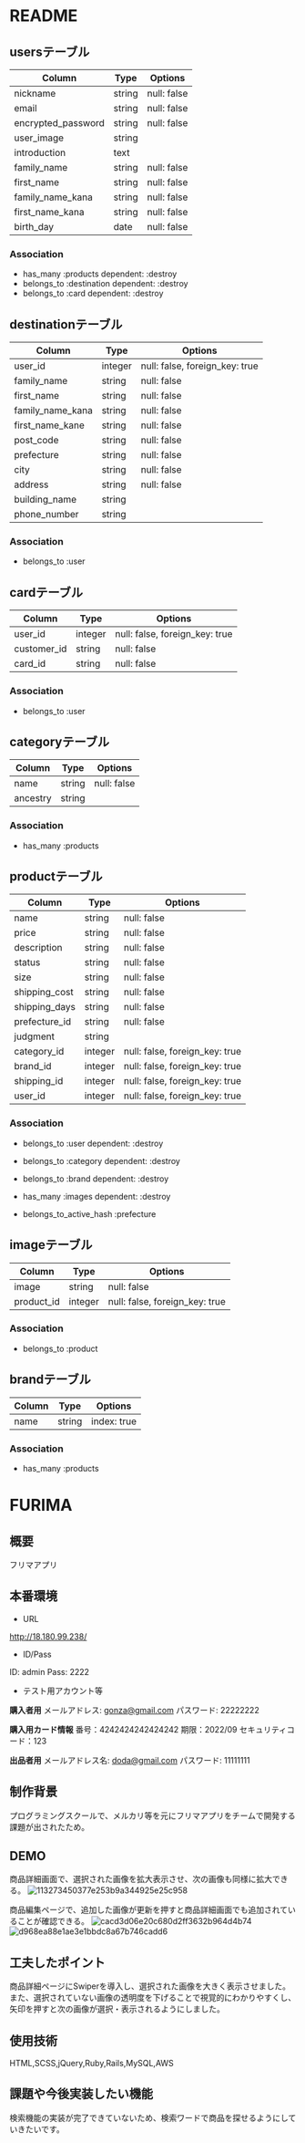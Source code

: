 # README


## usersテーブル
|Column|Type|Options|
|------|----|-------|
| nickname           | string | null: false |
| email              | string | null: false |
| encrypted_password | string | null: false |
| user_image         | string ||
| introduction       | text   ||
| family_name        | string | null: false |
| first_name         | string | null: false |
| family_name_kana   | string | null: false |
| first_name_kana    | string | null: false |
| birth_day          | date   | null: false |

### Association
- has_many   :products       dependent: :destroy
- belongs_to :destination    dependent: :destroy
- belongs_to :card           dependent: :destroy


## destinationテーブル
|Column|Type|Options|
|------|----|-------|
| user_id          | integer | null: false, foreign_key: true|
| family_name      | string  | null: false|
| first_name       | string  | null: false|
| family_name_kana | string  | null: false|
| first_name_kane  | string  | null: false|
| post_code        | string  | null: false|
| prefecture       | string  | null: false|
| city             | string  | null: false|
| address          | string  | null: false|
| building_name    | string  ||
| phone_number     | string  ||

### Association
- belongs_to :user


## cardテーブル
|Column|Type|Options|
|------|----|-------|
| user_id     | integer | null: false, foreign_key: true |
| customer_id | string  | null: false |
| card_id     | string  | null: false |

### Association
- belongs_to :user


## categoryテーブル
|Column|Type|Options|
|------|----|-------|
| name     | string | null: false |
| ancestry | string ||

### Association
- has_many :products


## productテーブル

|Column|Type|Options|
|------|----|-------|
| name          | string  | null: false |
| price         | string  | null: false |
| description   | string  | null: false |
| status        | string  | null: false |
| size          | string  | null: false |
| shipping_cost | string  | null: false |
| shipping_days | string  | null: false |
| prefecture_id | string  | null: false |
| judgment      | string  ||
| category_id   | integer | null: false, foreign_key: true |
| brand_id      | integer | null: false, foreign_key: true |
| shipping_id   | integer | null: false, foreign_key: true |
| user_id       | integer | null: false, foreign_key: true |

### Association
- belongs_to :user       dependent: :destroy
- belongs_to :category   dependent: :destroy
- belongs_to :brand      dependent: :destroy
- has_many   :images     dependent: :destroy

- belongs_to_active_hash :prefecture


## imageテーブル
|Column|Type|Options|
|------|----|-------|
| image      | string  | null: false |
| product_id | integer | null: false, foreign_key: true |

### Association
- belongs_to :product


## brandテーブル
|Column|Type|Options|
|------|----|-------|
| name | string | index: true |

### Association
- has_many :products

# FURIMA

## 概要
フリマアプリ

## 本番環境

- URL

http://18.180.99.238/

- ID/Pass

ID: admin
Pass: 2222

- テスト用アカウント等

**購入者用**
メールアドレス: gonza@gmail.com
パスワード: 22222222

**購入用カード情報**
番号：4242424242424242
期限：2022/09
セキュリティコード：123

**出品者用**
メールアドレス名: doda@gmail.com
パスワード: 11111111


## 制作背景
プログラミングスクールで、メルカリ等を元にフリマアプリをチームで開発する課題が出されたため。

## DEMO

商品詳細画面で、選択された画像を拡大表示させ、次の画像も同様に拡大できる。
![113273450377e253b9a344925e25c958](https://user-images.githubusercontent.com/60601986/77987061-bedf3380-7353-11ea-8996-84a7b80840da.gif)

商品編集ページで、追加した画像が更新を押すと商品詳細画面でも追加されていることが確認できる。
![cacd3d06e20c680d2ff3632b964d4b74](https://user-images.githubusercontent.com/60601986/77986980-8a6b7780-7353-11ea-93a1-bf203a07aec4.gif)
![d968ea88e1ae3e1bbdc8a67b746cadd6](https://user-images.githubusercontent.com/60601986/77986968-7cb5f200-7353-11ea-8036-9d72e2d682e6.gif)

## 工夫したポイント
商品詳細ページにSwiperを導入し、選択された画像を大きく表示させました。
また、選択されていない画像の透明度を下げることで視覚的にわかりやすくし、矢印を押すと次の画像が選択・表示されるようにしました。

## 使用技術

HTML,SCSS,jQuery,Ruby,Rails,MySQL,AWS

## 課題や今後実装したい機能
検索機能の実装が完了できていないため、検索ワードで商品を探せるようにしていきたいです。